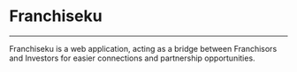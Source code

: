 <h1>Franchiseku</h1>
<hr>
<p>Franchiseku is a web application, acting as a bridge between Franchisors and Investors for easier connections and partnership opportunities.</p>
